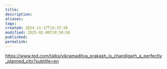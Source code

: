 ```yaml
---
title: 
description: 
aliases: 
tags: 
created: 2024-11-17T14:37:30
modified: 2025-02-09T19:50:50
published: 
permalink: 
---
```


https://www.ted.com/talks/vikramaditya_prakash_is_chandigarh_a_perfectly_planned_city?subtitle=en
